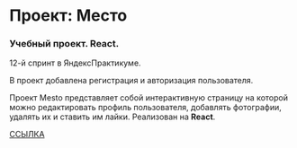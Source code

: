 # Проект: Место

### Учебный проект. React.

12-й спринт в ЯндексПрактикуме.

В проект добавлена регистрация и авторизация пользователя.

Проект Mesto представляет собой интерактивную страницу на которой можно редактировать профиль пользователя, добавлять фотографии, удалять их и ставить им лайки. Реализован на **React**.

[ССЫЛКА](https://panfil0k.github.io/mesto-react/)